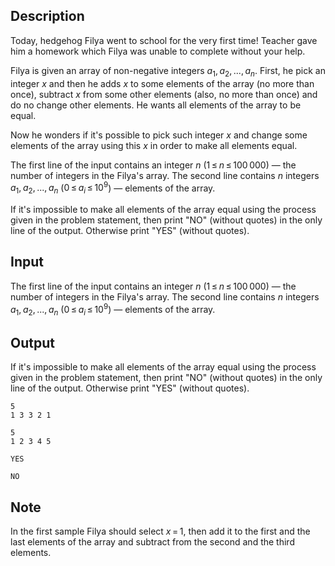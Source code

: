 ## Description

<div><p>Today, hedgehog Filya went to school for the very first time! Teacher gave him a homework which Filya was unable to complete without your help.</p><p>Filya is given an array of non-negative integers <span class="tex-span"><i>a</i><sub class="lower-index">1</sub>, <i>a</i><sub class="lower-index">2</sub>, ..., <i>a</i><sub class="lower-index"><i>n</i></sub></span>. First, he pick an integer <span class="tex-span"><i>x</i></span> and then he adds <span class="tex-span"><i>x</i></span> to some elements of the array (no more than once), subtract <span class="tex-span"><i>x</i></span> from some other elements (also, no more than once) and do no change other elements. He wants all elements of the array to be equal.</p><p>Now he wonders if it's possible to pick such integer <span class="tex-span"><i>x</i></span> and change some elements of the array using this <span class="tex-span"><i>x</i></span> in order to make all elements equal.</p></div><div class="input-specification"><p>The first line of the input contains an integer <span class="tex-span"><i>n</i></span> (<span class="tex-span">1 ≤ <i>n</i> ≤ 100 000</span>)&nbsp;— the number of integers in the Filya's array. The second line contains <span class="tex-span"><i>n</i></span> integers <span class="tex-span"><i>a</i><sub class="lower-index">1</sub>, <i>a</i><sub class="lower-index">2</sub>, ..., <i>a</i><sub class="lower-index"><i>n</i></sub></span> (<span class="tex-span">0 ≤ <i>a</i><sub class="lower-index"><i>i</i></sub> ≤ 10<sup class="upper-index">9</sup></span>)&nbsp;— elements of the array.</p></div><div class="output-specification"><p>If it's impossible to make all elements of the array equal using the process given in the problem statement, then print "<span class="tex-font-style-tt">NO</span>" (without quotes) in the only line of the output. Otherwise print "<span class="tex-font-style-tt">YES</span>" (without quotes).</p></div>

## Input

<p>The first line of the input contains an integer <span class="tex-span"><i>n</i></span> (<span class="tex-span">1 ≤ <i>n</i> ≤ 100 000</span>)&nbsp;— the number of integers in the Filya's array. The second line contains <span class="tex-span"><i>n</i></span> integers <span class="tex-span"><i>a</i><sub class="lower-index">1</sub>, <i>a</i><sub class="lower-index">2</sub>, ..., <i>a</i><sub class="lower-index"><i>n</i></sub></span> (<span class="tex-span">0 ≤ <i>a</i><sub class="lower-index"><i>i</i></sub> ≤ 10<sup class="upper-index">9</sup></span>)&nbsp;— elements of the array.</p>

## Output

<p>If it's impossible to make all elements of the array equal using the process given in the problem statement, then print "<span class="tex-font-style-tt">NO</span>" (without quotes) in the only line of the output. Otherwise print "<span class="tex-font-style-tt">YES</span>" (without quotes).</p>





```input1
5
1 3 3 2 1

```




```input2
5
1 2 3 4 5

```




```output1
YES

```




```output2
NO

```



## Note

<p>In the first sample Filya should select <span class="tex-span"><i>x</i> = 1</span>, then add it to the first and the last elements of the array and subtract from the second and the third elements.</p>
